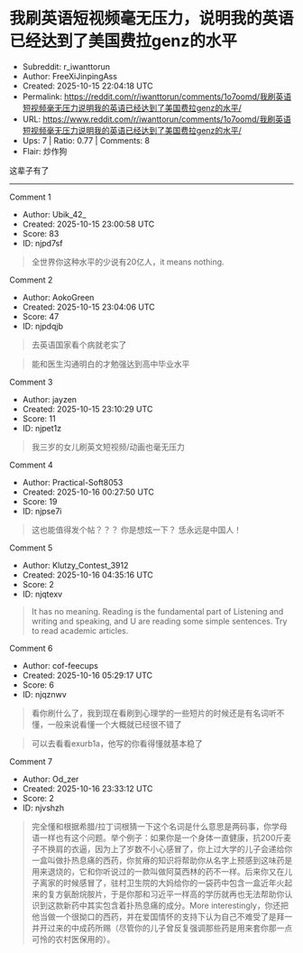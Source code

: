 # 我刷英语短视频毫无压力，说明我的英语已经达到了美国费拉genz的水平

- Subreddit: r_iwanttorun
- Author: FreeXiJinpingAss
- Created: 2025-10-15 22:04:18 UTC
- Permalink: https://reddit.com/r/iwanttorun/comments/1o7oomd/我刷英语短视频毫无压力说明我的英语已经达到了美国费拉genz的水平/
- URL: https://www.reddit.com/r/iwanttorun/comments/1o7oomd/我刷英语短视频毫无压力说明我的英语已经达到了美国费拉genz的水平/
- Ups: 7 | Ratio: 0.77 | Comments: 8
- Flair: 炒作狗


这辈子有了


---

Comment 1

- Author: Ubik_42_
- Created: 2025-10-15 23:00:58 UTC
- Score: 83
- ID: njpd7sf

> 全世界你这种水平的少说有20亿人，it means nothing.

Comment 2

- Author: AokoGreen
- Created: 2025-10-15 23:04:06 UTC
- Score: 47
- ID: njpdqjb

> 去英语国家看个病就老实了

> 能和医生沟通明白的才勉强达到高中毕业水平

Comment 3

- Author: jayzen
- Created: 2025-10-15 23:10:29 UTC
- Score: 11
- ID: njpet1z

> 我三岁的女儿刷英文短视频/动画也毫无压力

Comment 4

- Author: Practical-Soft8053
- Created: 2025-10-16 00:27:50 UTC
- Score: 19
- ID: njpse7i

> 这也能值得发个帖？？？ 你是想炫一下？ 恁永远是中国人！

Comment 5

- Author: Klutzy_Contest_3912
- Created: 2025-10-16 04:35:16 UTC
- Score: 2
- ID: njqtexv

> It has no meaning. Reading is the fundamental part of Listening and writing and speaking, and U are reading some simple sentences. Try to read academic articles.

Comment 6

- Author: cof-feecups
- Created: 2025-10-16 05:29:17 UTC
- Score: 6
- ID: njqznwv

> 看你刷什么了，我到现在看刷到心理学的一些短片的时候还是有名词听不懂，一般来说看懂一个大概就已经很不错了

> 可以去看看exurb1a，他写的你看得懂就基本稳了

Comment 7

- Author: Od_zer
- Created: 2025-10-16 23:33:12 UTC
- Score: 2
- ID: njvshzh

> 完全懂和根据希腊/拉丁词根猜一下这个名词是什么意思是两码事，你学母语一样也有这个问题。举个例子：如果你是一个身体一直健康，抗200斤麦子不换肩的衣逼，因为上了岁数不小心感冒了，你上过大学的儿子会递给你一盒叫做扑热息痛的西药，你贫瘠的知识将帮助你从名字上预感到这味药是用来退烧的，它和你听说过的一款叫做阿莫西林的药不一样。后来你又在儿子离家的时候感冒了，驻村卫生院的大妈给你的一袋药中包含一盒近年火起来的复方氨酚烷胺片，于是你那和习近平一样高的学历就再也无法帮助你认识到这款新药中其实包含着扑热息痛的成分。More interestingly，你还把他当做一个很拗口的西药，并在爱国情怀的支持下认为自己不难受了是拜一并开过来的中成药所赐（尽管你的儿子曾反复强调那些药是用来套你那一点可怜的农村医保用的）。
